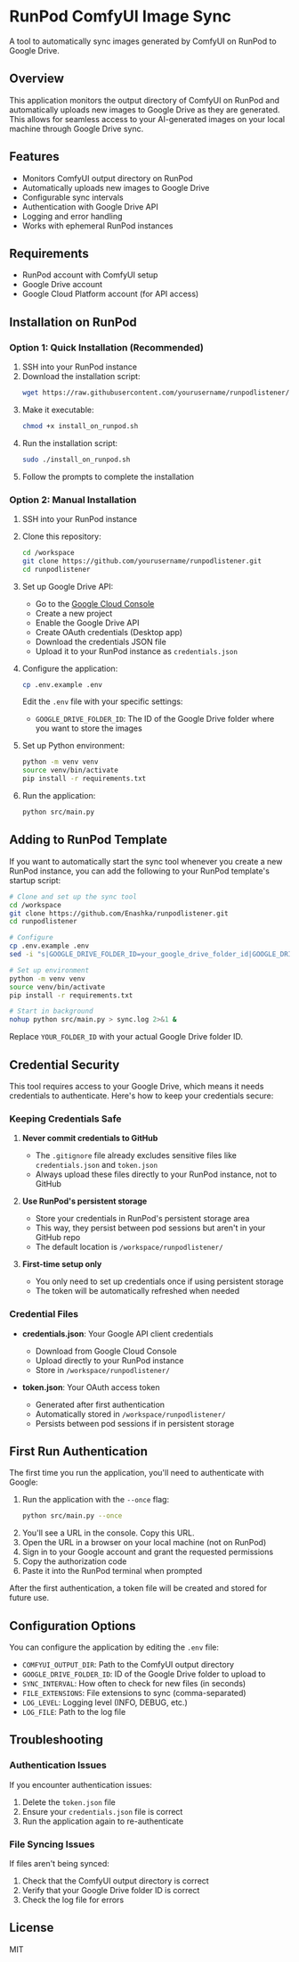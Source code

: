 # RunPod ComfyUI Image Sync

A tool to automatically sync images generated by ComfyUI on RunPod to Google Drive.

## Overview

This application monitors the output directory of ComfyUI on RunPod and automatically uploads new images to Google Drive as they are generated. This allows for seamless access to your AI-generated images on your local machine through Google Drive sync.

## Features

- Monitors ComfyUI output directory on RunPod
- Automatically uploads new images to Google Drive
- Configurable sync intervals
- Authentication with Google Drive API
- Logging and error handling
- Works with ephemeral RunPod instances

## Requirements

- RunPod account with ComfyUI setup
- Google Drive account
- Google Cloud Platform account (for API access)

## Installation on RunPod

### Option 1: Quick Installation (Recommended)

1. SSH into your RunPod instance
2. Download the installation script:
   ```bash
   wget https://raw.githubusercontent.com/yourusername/runpodlistener/master/install_on_runpod.sh
   ```
3. Make it executable:
   ```bash
   chmod +x install_on_runpod.sh
   ```
4. Run the installation script:
   ```bash
   sudo ./install_on_runpod.sh
   ```
5. Follow the prompts to complete the installation

### Option 2: Manual Installation

1. SSH into your RunPod instance
2. Clone this repository:
   ```bash
   cd /workspace
   git clone https://github.com/yourusername/runpodlistener.git
   cd runpodlistener
   ```
3. Set up Google Drive API:
   - Go to the [Google Cloud Console](https://console.cloud.google.com/)
   - Create a new project
   - Enable the Google Drive API
   - Create OAuth credentials (Desktop app)
   - Download the credentials JSON file
   - Upload it to your RunPod instance as `credentials.json`

4. Configure the application:
   ```bash
   cp .env.example .env
   ```
   Edit the `.env` file with your specific settings:
   - `GOOGLE_DRIVE_FOLDER_ID`: The ID of the Google Drive folder where you want to store the images

5. Set up Python environment:
   ```bash
   python -m venv venv
   source venv/bin/activate
   pip install -r requirements.txt
   ```

6. Run the application:
   ```bash
   python src/main.py
   ```

## Adding to RunPod Template

If you want to automatically start the sync tool whenever you create a new RunPod instance, you can add the following to your RunPod template's startup script:

```bash
# Clone and set up the sync tool
cd /workspace
git clone https://github.com/Enashka/runpodlistener.git
cd runpodlistener

# Configure
cp .env.example .env
sed -i "s|GOOGLE_DRIVE_FOLDER_ID=your_google_drive_folder_id|GOOGLE_DRIVE_FOLDER_ID=YOUR_FOLDER_ID|" .env

# Set up environment
python -m venv venv
source venv/bin/activate
pip install -r requirements.txt

# Start in background
nohup python src/main.py > sync.log 2>&1 &
```

Replace `YOUR_FOLDER_ID` with your actual Google Drive folder ID.

## Credential Security

This tool requires access to your Google Drive, which means it needs credentials to authenticate. Here's how to keep your credentials secure:

### Keeping Credentials Safe

1. **Never commit credentials to GitHub**
   - The `.gitignore` file already excludes sensitive files like `credentials.json` and `token.json`
   - Always upload these files directly to your RunPod instance, not to GitHub

2. **Use RunPod's persistent storage**
   - Store your credentials in RunPod's persistent storage area
   - This way, they persist between pod sessions but aren't in your GitHub repo
   - The default location is `/workspace/runpodlistener/`

3. **First-time setup only**
   - You only need to set up credentials once if using persistent storage
   - The token will be automatically refreshed when needed

### Credential Files

- **credentials.json**: Your Google API client credentials
  - Download from Google Cloud Console
  - Upload directly to your RunPod instance
  - Store in `/workspace/runpodlistener/`

- **token.json**: Your OAuth access token
  - Generated after first authentication
  - Automatically stored in `/workspace/runpodlistener/`
  - Persists between pod sessions if in persistent storage

## First Run Authentication

The first time you run the application, you'll need to authenticate with Google:

1. Run the application with the `--once` flag:
   ```bash
   python src/main.py --once
   ```
2. You'll see a URL in the console. Copy this URL.
3. Open the URL in a browser on your local machine (not on RunPod)
4. Sign in to your Google account and grant the requested permissions
5. Copy the authorization code
6. Paste it into the RunPod terminal when prompted

After the first authentication, a token file will be created and stored for future use.

## Configuration Options

You can configure the application by editing the `.env` file:

- `COMFYUI_OUTPUT_DIR`: Path to the ComfyUI output directory
- `GOOGLE_DRIVE_FOLDER_ID`: ID of the Google Drive folder to upload to
- `SYNC_INTERVAL`: How often to check for new files (in seconds)
- `FILE_EXTENSIONS`: File extensions to sync (comma-separated)
- `LOG_LEVEL`: Logging level (INFO, DEBUG, etc.)
- `LOG_FILE`: Path to the log file

## Troubleshooting

### Authentication Issues

If you encounter authentication issues:
1. Delete the `token.json` file
2. Ensure your `credentials.json` file is correct
3. Run the application again to re-authenticate

### File Syncing Issues

If files aren't being synced:
1. Check that the ComfyUI output directory is correct
2. Verify that your Google Drive folder ID is correct
3. Check the log file for errors

## License

MIT
